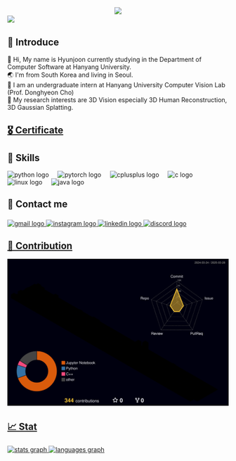 <div align="center">
    <img src="https://capsule-render.vercel.app/api?type=Venom&color=FF0084&height=150&section=header&text=Welcome%20to%20my%20Hub!😊&fontColor=0063DC&fontSize=70" />
</div>

<div align="left">
  <img src="https://profile-counter.glitch.me/hjpark83/count.svg?"  />
</div>

## 👋 Introduce

<div style="text-align: left;">
    <div style="font-weight: 700; font-size: 13px; text-align: left; color: #c9d1d9;"></div>
        👋 Hi, My name is Hyunjoon currently studying in the Department of Computer Software at Hanyang University.</br>
        🌏 I'm from South Korea and living in Seoul.</br> 
        🔭 I am an undergraduate intern at Hanyang University Computer Vision Lab (Prof. Donghyeon Cho)</br>
        🔎 My research interests are 3D Vision especially 3D Human Reconstruction, 3D Gaussian Splatting.</br>
</div>

## [🎖️ Certificate](https://hjcertification.notion.site/Certificate-89bdbf89012b474fa2862cf863d9d7ac)


## 💪 Skills


<div align="left">
  <img src="https://cdn.jsdelivr.net/gh/devicons/devicon/icons/python/python-original.svg" height="50" alt="python logo"  />
  <img width="12" />
  <img src="https://cdn.jsdelivr.net/gh/devicons/devicon/icons/pytorch/pytorch-original.svg" height="50" alt="pytorch logo"  />
  <img width="12" />
  <img src="https://cdn.jsdelivr.net/gh/devicons/devicon/icons/cplusplus/cplusplus-original.svg" height="50" alt="cplusplus logo"  />
  <img width="12" />
  <img src="https://cdn.jsdelivr.net/gh/devicons/devicon/icons/c/c-original.svg" height="50" alt="c logo"  />
  <img width="12" />
  <img src="https://cdn.jsdelivr.net/gh/devicons/devicon/icons/linux/linux-original.svg" height="50" alt="linux logo"  />
  <img width="12" />
  <img src="https://cdn.jsdelivr.net/gh/devicons/devicon/icons/java/java-original.svg" height="50" alt="java logo"  />
</div>

## 📩 Contact me

###

<div align="left">
  <a href="hyunjoonpark0803@gmail.com" target="_blank">
    <img src="https://raw.githubusercontent.com/maurodesouza/profile-readme-generator/master/src/assets/icons/social/gmail/default.svg" width="52" height="40" alt="gmail logo"  />
  </a>
  <a href="https://www.instagram.com/hjpark_83" target="_blank">
    <img src="https://raw.githubusercontent.com/maurodesouza/profile-readme-generator/master/src/assets/icons/social/instagram/default.svg" width="52" height="40" alt="instagram logo"  />
  </a>
  <a href="https://www.linkedin.com/in/hyunjoon83/" target="_blank">
    <img src="https://raw.githubusercontent.com/maurodesouza/profile-readme-generator/master/src/assets/icons/social/linkedin/default.svg" width="52" height="40" alt="linkedin logo"  />
  </a>
  <a href="https://discordapp.com/users/hyunjoon83" target=" blank">
  <img src="https://raw.githubusercontent.com/maurodesouza/profile-readme-generator/master/src/assets/icons/social/discord/default.svg" width="52" height="40" alt="discord logo"  />
</div>
      
## 🎯 Contribution

![](./profile-3d-contrib/profile-night-rainbow.svg)

## 📈 Stat

###

<div align="left">
  <img src="https://github-readme-stats.vercel.app/api?username=hjpark83&hide_title=false&hide_rank=false&show_icons=true&include_all_commits=true&count_private=true&disable_animations=false&theme=aura&locale=en&hide_border=false" height="150" alt="stats graph"  />
  <img src="https://github-readme-stats.vercel.app/api/top-langs?username=hjpark83&locale=en&hide_title=false&layout=compact&card_width=320&langs_count=5&theme=rose_pine&hide_border=false" height="150" alt="languages graph"  />
</div>

